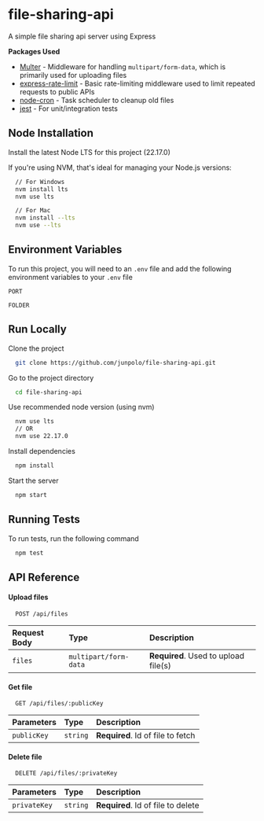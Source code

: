 # file-sharing-api

A simple file sharing api server using Express

**Packages Used**

- [Multer](https://www.npmjs.com/package/multer) - Middleware for handling `multipart/form-data`, which is primarily used for uploading files
- [express-rate-limit](https://www.npmjs.com/package/express-rate-limit) - Basic rate-limiting middleware used to limit repeated requests to public APIs
- [node-cron](https://www.npmjs.com/package/node-cron) - Task scheduler to cleanup old files
- [jest](https://www.npmjs.com/package/jest) - For unit/integration tests

## Node Installation

Install the latest Node LTS for this project (22.17.0)

If you're using NVM, that's ideal for managing your Node.js versions:

```bash
  // For Windows
  nvm install lts
  nvm use lts

  // For Mac
  nvm install --lts
  nvm use --lts
```

## Environment Variables

To run this project, you will need to an `.env` file and add the following environment variables to your `.env` file

`PORT`

`FOLDER`

## Run Locally

Clone the project

```bash
  git clone https://github.com/junpolo/file-sharing-api.git
```

Go to the project directory

```bash
  cd file-sharing-api
```

Use recommended node version (using nvm)

```bash
  nvm use lts
  // OR
  nvm use 22.17.0
```

Install dependencies

```bash
  npm install
```

Start the server

```bash
  npm start
```

## Running Tests

To run tests, run the following command

```bash
  npm test
```

## API Reference

#### Upload files

```http
  POST /api/files
```

| Request Body | Type                  | Description                          |
| :----------- | :-------------------- | :----------------------------------- |
| `files`      | `multipart/form-data` | **Required**. Used to upload file(s) |

#### Get file

```http
  GET /api/files/:publicKey
```

| Parameters  | Type     | Description                       |
| :---------- | :------- | :-------------------------------- |
| `publicKey` | `string` | **Required**. Id of file to fetch |

#### Delete file

```http
  DELETE /api/files/:privateKey
```

| Parameters   | Type     | Description                        |
| :----------- | :------- | :--------------------------------- |
| `privateKey` | `string` | **Required**. Id of file to delete |
